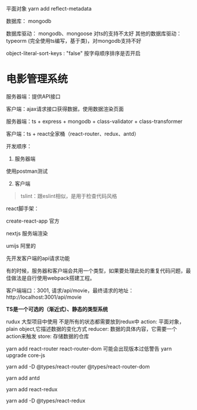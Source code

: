 平面对象
yarn add reflect-metadata

数据库： mongodb

数据库驱动： mongodb、mongoose
对ts的支持不太好
其他的数据库驱动：typeorm (完全使用ts编写，基于类)，对mongodb支持不好

object-literal-sort-keys : "false"  按字母顺序排序是否开启

# 电影管理系统

服务器端：提供API接口

客户端：ajax请求接口获得数据，使用数据渲染页面


服务器端：ts + express + mongodb + class-validator + class-transformer

客户端：ts + react全家桶（react-router、redux、antd）


开发顺序：

1. 服务器端

使用postman测试

2. 客户端


> tslint：跟eslint相似，是用于检查代码风格

react脚手架：

create-react-app  官方

nextjs  服务端渲染

umijs 阿里的

先开发客户端的api请求功能

有的时候，服务器和客户端会共用一个类型，如果要处理此处的重复代码问题，最佳做法是自行使用webpack搭建工程。

客户端端口：3001, 请求/api/movie，最终请求的地址：http://localhost:3001/api/movie


**TS是一个可选的（渐近式）、静态的类型系统**

rudux
大型项目中使用
不是所有的状态都需要放到redux中
action: 平面对象，plain object,它描述数据的变化方式
reducer: 数据的具体内容，它需要一个action来触发
store: 存储数据的仓库

yarn add react-router react-router-dom   可能会出现版本过低警告
yarn upgrade core-js


yarn add -D @types/react-router @types/react-router-dom

yarn add antd

yarn add react-redux

yarn add -D @types/react-redux


